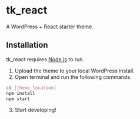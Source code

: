 # tk_react
A WordPress + React starter theme.

## Installation
tk_react requires [Node.js](https://nodejs.org/) to run.

1. Upload the theme to your local WordPress install.
2.  Open terminal and run the following commands.

```sh
cd [theme_location]
npm install
npm start
```
3. Start developing!
